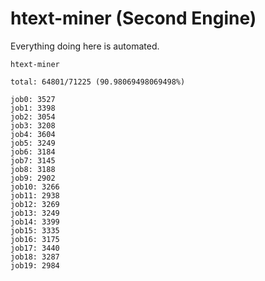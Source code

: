 # htext-miner (Second Engine)

Everything doing here is automated.

```
htext-miner

total: 64801/71225 (90.98069498069498%)

job0: 3527
job1: 3398
job2: 3054
job3: 3208
job4: 3604
job5: 3249
job6: 3184
job7: 3145
job8: 3188
job9: 2902
job10: 3266
job11: 2938
job12: 3269
job13: 3249
job14: 3399
job15: 3335
job16: 3175
job17: 3440
job18: 3287
job19: 2984
```